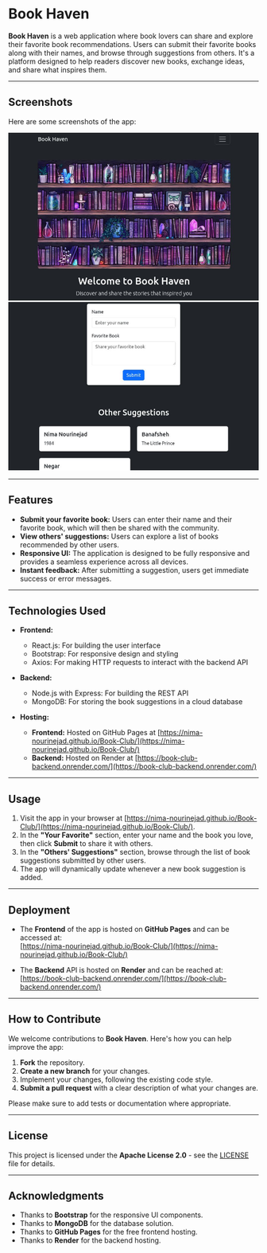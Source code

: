 # Book Haven

**Book Haven** is a web application where book lovers can share and explore their favorite book recommendations. Users can submit their favorite books along with their names, and browse through suggestions from others. It's a platform designed to help readers discover new books, exchange ideas, and share what inspires them.




---

## Screenshots

Here are some screenshots of the app:

![Book Haven Screenshot 1](./screen1.jpg)
![Book Haven Screenshot 2](./screen2.jpg)

---

## Features

- **Submit your favorite book:** Users can enter their name and their favorite book, which will then be shared with the community.
- **View others' suggestions:** Users can explore a list of books recommended by other users.
- **Responsive UI:** The application is designed to be fully responsive and provides a seamless experience across all devices.
- **Instant feedback:** After submitting a suggestion, users get immediate success or error messages.
  
---

## Technologies Used

- **Frontend:**
  - React.js: For building the user interface
  - Bootstrap: For responsive design and styling
  - Axios: For making HTTP requests to interact with the backend API

- **Backend:**
  - Node.js with Express: For building the REST API
  - MongoDB: For storing the book suggestions in a cloud database

- **Hosting:**
  - **Frontend:** Hosted on GitHub Pages at [https://nima-nourinejad.github.io/Book-Club/](https://nima-nourinejad.github.io/Book-Club/)
  - **Backend:** Hosted on Render at [https://book-club-backend.onrender.com/](https://book-club-backend.onrender.com/)

---

## Usage

1. Visit the app in your browser at [https://nima-nourinejad.github.io/Book-Club/](https://nima-nourinejad.github.io/Book-Club/).
2. In the **"Your Favorite"** section, enter your name and the book you love, then click **Submit** to share it with others.
3. In the **"Others' Suggestions"** section, browse through the list of book suggestions submitted by other users.
4. The app will dynamically update whenever a new book suggestion is added.

---

## Deployment

- The **Frontend** of the app is hosted on **GitHub Pages** and can be accessed at:  
  [https://nima-nourinejad.github.io/Book-Club/](https://nima-nourinejad.github.io/Book-Club/)
  
- The **Backend** API is hosted on **Render** and can be reached at:  
  [https://book-club-backend.onrender.com/](https://book-club-backend.onrender.com/)

---

## How to Contribute

We welcome contributions to **Book Haven**. Here's how you can help improve the app:

1. **Fork** the repository.
2. **Create a new branch** for your changes.
3. Implement your changes, following the existing code style.
4. **Submit a pull request** with a clear description of what your changes are.

Please make sure to add tests or documentation where appropriate.

---

## License

This project is licensed under the **Apache License 2.0** - see the [LICENSE](LICENSE) file for details.

---

## Acknowledgments

- Thanks to **Bootstrap** for the responsive UI components.
- Thanks to **MongoDB** for the database solution.
- Thanks to **GitHub Pages** for the free frontend hosting.
- Thanks to **Render** for the backend hosting.
